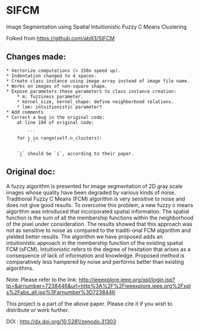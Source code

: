 # SIFCM
Image Segmentation using Spatial Intuitionistic Fuzzy C Means Clustering

Folked from https://github.com/ab93/SIFCM

## Changes made:

    * Vectorize computations (> 150x speed up).
    * Indentation changed to 4 spaces.
    * Create class instance using image array instead of image file name.
    * Works on images of non-square shape.
    * Expose parameters these parameters to class instance creation:
        * m: fuzziness parameter.
        * kernel_size, kernel_shape: define neighborhood relations.
        * lam: intuitionistic parameter?
    * Add comments
    * Correct a bug in the original code:
        at line 194 of original code:

            ```
	    for j in range(self.n_clusters):
            ```

        `j` should be `i`, according to their paper.


## Original doc:


A fuzzy algorithm is presented for image segmentation of 2D gray scale images whose quality have been degraded by various kinds of noise. Traditional Fuzzy C Means (FCM) algorithm is very sensitive to noise and does not give good results. To overcome this problem, a new fuzzy c means algorithm was introduced that incorporated spatial information. The spatial function is the sum of all the membership functions within the neighborhood of the pixel
under consideration. The results showed that this approach was not as sensitive to noise as compared to the traditi-onal FCM algorithm and yielded better results. The algorithm we have proposed adds an intuitionistic approach in the membership function of the existing spatial FCM (sFCM). Intuitionistic refers to the degree of hesitation that arises as a consequence of lack of information and knowledge. Proposed method is comparatively less hampered by noise and performs better than existing algorithms.

Note:
Please refer to the link: http://ieeexplore.ieee.org/xpl/login.jsp?tp=&arnumber=7238446&url=http%3A%2F%2Fieeexplore.ieee.org%2Fxpls%2Fabs_all.jsp%3Farnumber%3D7238446

This project is a part of the above paper. Please cite it if you wish to distribute or work further.

DOI : http://dx.doi.org/10.5281/zenodo.31303

